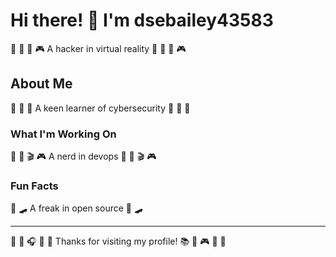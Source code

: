 # Hi there! 👋 I'm dsebailey43583

🌈 🎣 🎹 🎮 A hacker in virtual reality 🌈 🎣 🎹 🎮

## About Me
🏓 🎻 🏓 A keen learner of cybersecurity 🏓 🎻 🏓

### What I'm Working On
🏒 🎷 🎬 🎮 A nerd in devops 🏒 🎷 🎬 🎮

### Fun Facts
🌈 🛹 A freak in open source 🌈 🛹

---
🎱 🚵 🎧 🎻 🏓 Thanks for visiting my profile! 📚 🎯 🎮 🥁 🏒
